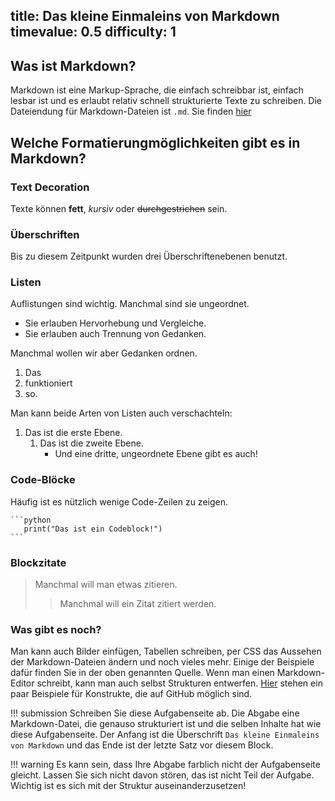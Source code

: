 title: Das kleine Einmaleins von Markdown
timevalue: 0.5
difficulty: 1
---
## Was ist Markdown?

Markdown ist eine Markup-Sprache, die einfach schreibbar ist, einfach lesbar ist und es erlaubt
relativ schnell strukturierte Texte zu schreiben. Die Dateiendung für Markdown-Dateien ist `.md`.
Sie finden [hier](https://gist.github.com/pixelspencil/87dfff9816e4bf41f5f6e5bf62eebff4) 

## Welche Formatierungmöglichkeiten gibt es in Markdown?

### Text Decoration

Texte können **fett**, *kursiv* oder ~~durchgestrichen~~ sein.

### Überschriften

Bis zu diesem Zeitpunkt wurden drei Überschriftenebenen benutzt.

### Listen

Auflistungen sind wichtig. Manchmal sind sie ungeordnet.

- Sie erlauben Hervorhebung und Vergleiche.
- Sie erlauben auch Trennung von Gedanken.

Manchmal wollen wir aber Gedanken ordnen.

1. Das
2. funktioniert
3. so.

Man kann beide Arten von Listen auch verschachteln:

1. Das ist die erste Ebene.
    1. Das ist die zweite Ebene.
        - Und eine dritte, ungeordnete Ebene gibt es auch!

### Code-Blöcke

Häufig ist es nützlich wenige Code-Zeilen zu zeigen.

    ```python
       print("Das ist ein Codeblock!")
    ```

### Blockzitate

> Manchmal will man etwas zitieren. 
> > Manchmal will ein Zitat zitiert werden.

### Was gibt es noch?

Man kann auch Bilder einfügen, Tabellen schreiben, per CSS das Aussehen der Markdown-Dateien ändern
und noch vieles mehr. Einige der Beispiele dafür finden Sie in der oben genannten Quelle. Wenn man
einen Markdown-Editor schreibt, kann man auch selbst Strukturen entwerfen.
[Hier](https://gist.github.com/pixelspencil/87dfff9816e4bf41f5f6e5bf62eebff4#github-treats) stehen
ein paar Beispiele für Konstrukte, die auf GitHub möglich sind.

!!! submission
    Schreiben Sie diese Aufgabenseite ab. Die Abgabe eine Markdown-Datei, die genauso strukturiert
    ist und die selben Inhalte hat wie diese Aufgabenseite. Der Anfang ist die Überschrift `Das
    kleine Einmaleins von Markdown` und das Ende ist der letzte Satz vor diesem Block.
    
!!! warning
    Es kann sein, dass Ihre Abgabe farblich nicht der Aufgabenseite gleicht. Lassen Sie sich nicht
    davon stören, das ist nicht Teil der Aufgabe. Wichtig ist es sich mit der Struktur auseinanderzusetzen!